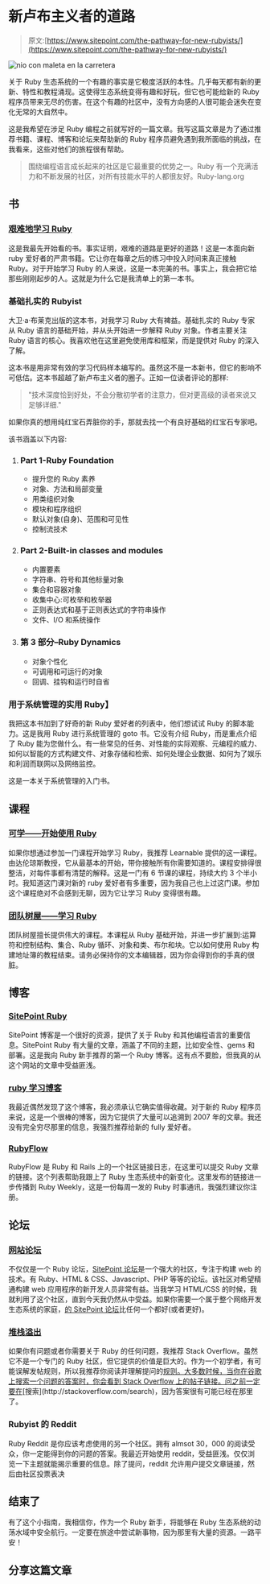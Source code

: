# 新卢布主义者的道路

> 原文:[https://www.sitepoint.com/the-pathway-for-new-rubyists/](https://www.sitepoint.com/the-pathway-for-new-rubyists/)

![nio con maleta en la carretera](../Images/7537cddc9f9aa0489455aed2f9c676b1.png)

关于 Ruby 生态系统的一个有趣的事实是它极度活跃的本性。几乎每天都有新的更新、特性和教程涌现。这使得生态系统变得有趣和好玩，但它也可能给新的 Ruby 程序员带来无尽的伤害。在这个有趣的社区中，没有方向感的人很可能会迷失在变化无常的大自然中。

这是我希望在涉足 Ruby 编程之前就写好的一篇文章。我写这篇文章是为了通过推荐书籍、课程、博客和论坛来帮助新的 Ruby 程序员避免遇到我所面临的挑战，在我看来，这些对他们的旅程很有帮助。

> 围绕编程语言成长起来的社区是它最重要的优势之一。Ruby 有一个充满活力和不断发展的社区，对所有技能水平的人都很友好。Ruby-lang.org

## 书

### [艰难地学习 Ruby](http://www.amazon.com/Learn-Ruby-Hard-Way-Computational/dp/032188499X)

这是我最先开始看的书。事实证明，艰难的道路是更好的道路！这是一本面向新 ruby 爱好者的严肃书籍。它让你在每章之后的练习中投入时间来真正接触 Ruby。对于开始学习 Ruby 的人来说，这是一本完美的书。事实上，我会把它给那些刚刚起步的人。这就是为什么它是我清单上的第一本书。

### 基础扎实的 Rubyist

大卫·a·布莱克出版的这本书，对我学习 Ruby 大有裨益。基础扎实的 Ruby 专家从 Ruby 语言的基础开始，并从头开始进一步解释 Ruby 对象。作者主要关注 Ruby 语言的核心。我喜欢他在这里避免使用库和框架，而是提供对 Ruby 的深入了解。

这本书是用非常有效的学习代码样本编写的。虽然这不是一本新书，但它的影响不可低估。这本书超越了新卢布主义者的圈子。正如一位读者评论的那样:

> "技术深度恰到好处，不会分散初学者的注意力，但对更高级的读者来说又足够详细."

如果你真的想用纯红宝石弄脏你的手，那就去找一个有良好基础的红宝石专家吧。

该书涵盖以下内容:

1.  ### Part 1-Ruby Foundation

    *   提升您的 Ruby 素养
    *   对象、方法和局部变量
    *   用类组织对象
    *   模块和程序组织
    *   默认对象(自身)、范围和可见性
    *   控制流技术
2.  ### Part 2-Built-in classes and modules

    *   内置要素
    *   字符串、符号和其他标量对象
    *   集合和容器对象
    *   收集中心:可枚举和枚举器
    *   正则表达式和基于正则表达式的字符串操作
    *   文件、I/O 和系统操作
3.  ### 第 3 部分–Ruby Dynamics

    *   对象个性化
    *   可调用和可运行的对象
    *   回调、挂钩和运行时自省

### 用于系统管理的实用 Ruby】

我把这本书加到了好奇的新 Ruby 爱好者的列表中，他们想试试 Ruby 的脚本能力。这是我用 Ruby 进行系统管理的 goto 书。它没有介绍 Ruby，而是重点介绍了 Ruby 能为您做什么。有一些常见的任务、对性能的实际观察、元编程的威力、如何以智能的方式构建文件、对象存储和检索、如何处理企业数据、如何为了娱乐和利润而联网以及网络监控。

这是一本关于系统管理的入门书。

## 课程

### [可学——开始使用 Ruby](https://learnable.com/courses/getting-started-with-ruby-2842)

如果你想通过参加一门课程开始学习 Ruby，我推荐 Learnable 提供的这一课程。由达伦琼斯教授，它从最基本的开始，带你接触所有你需要知道的。课程安排得很整洁，对每件事都有清楚的解释。这是一门有 6 节课的课程，持续大约 3 个半小时。我知道这门课对新的 ruby 爱好者有多重要，因为我自己也上过这门课。参加这个课程绝对不会感到无聊，因为它让学习 Ruby 变得很有趣。

### [团队树屋——学习 Ruby](https://teamtreehouse.com/tracks/learn-ruby)

团队树屋擅长提供伟大的课程。本课程从 Ruby 基础开始，并进一步扩展到:运算符和控制结构、集合、Ruby 循环、对象和类、布尔和块。它以如何使用 Ruby 构建地址簿的教程结束。请务必保持你的文本编辑器，因为你会得到你的手真的很脏。

## 博客

### [SitePoint Ruby](https://www.sitepoint.com/ruby/)

SitePoint 博客是一个很好的资源，提供了关于 Ruby 和其他编程语言的重要信息。SitePoint Ruby 有大量的文章，涵盖了不同的主题，比如安全性、gems 和部署。这是我向 Ruby 新手推荐的第一个 Ruby 博客。这有点不要脸，但我真的从这个网站的文章中受益匪浅。

### [ruby 学习博客](http://rubylearning.com/blog/)

我最近偶然发现了这个博客，我必须承认它确实值得收藏。对于新的 Ruby 程序员来说，这是一个很棒的博客，因为它提供了大量可以追溯到 2007 年的文章。我还没有完全穷尽那里的信息，我强烈推荐给新的 fully 爱好者。

### [RubyFlow](http://rubyflow.com)

RubyFlow 是 Ruby 和 Rails 上的一个社区链接日志，在这里可以提交 Ruby 文章的链接。这个列表帮助我跟上了 Ruby 生态系统中的新变化。这里发布的链接进一步传播到 Ruby Weekly，这是一份每周一发的 Ruby 时事通讯，我强烈建议你注册。

## 论坛

### [网站论坛](https://community.sitepoint.com/)

不仅仅是一个 Ruby 论坛，[SitePoint 论坛](https://community.sitepoint.com/)是一个强大的社区，专注于构建 web 的技术。有 Ruby、HTML & CSS、Javascript、PHP 等等的论坛。该社区对希望精通构建 web 应用程序的新开发人员非常有益。当我学习 HTML/CSS 的时候，我就利用了这个社区，直到今天我仍然从中受益。如果你需要一个属于整个网络开发生态系统的家庭，[的 SitePoint 论坛](https://community.sitepoint.com/)比任何一个都好(或者更好)。

### [堆栈溢出](http://stackoverflow.com)

如果你有问题或者你需要关于 Ruby 的任何问题，我推荐 Stack Overflow。虽然它不是一个专门的 Ruby 社区，但它提供的价值是巨大的。作为一个初学者，有可能误解发帖规则，所以我推荐你阅读并理解提问的[规则。大多数时候，当你在谷歌上搜索一个问题的答案时，你会看到 Stack Overflow 上的帖子链接。问之前一定要在](http://stackoverflow.com/questions/ask/advice?)[搜索](http://stackoverflow.com/search)，因为答案很有可能已经在那里了。

### Rubyist 的 Reddit

Ruby Reddit 是你应该考虑使用的另一个社区。拥有 almsot 30，000 的阅读受众，你一定能得到你的问题的答案。我最近开始使用 reddit，受益匪浅。仅仅浏览一下主题就能揭示重要的信息。除了提问，reddit 允许用户提交文章链接，然后由社区投票表决

## 结束了

有了这个小指南，我相信你，作为一个 Ruby 新手，将能够在 Ruby 生态系统的动荡水域中安全航行。一定要在旅途中尝试新事物，因为那里有大量的资源。一路平安！

## 分享这篇文章